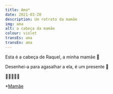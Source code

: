 ```yaml
---
title: Ama*
date: 2021-03-20
description: Um retrato da mamãe
img: ama
alt: a cabeça da mamãe
colour: violet
transEs: ama
transEn: ama
---
```


Esta é a cabeça de Raquel, a minha mamãe 💜

Desenhei-a para agasalhar a ela, é um presente 🎁

🙂😗😙😚😘

*[Mamãe](https://pt.glosbe.com/eu/pt/ama)
